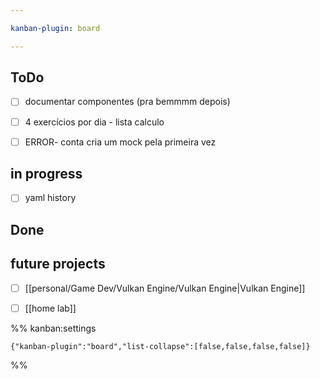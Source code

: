 ```yaml
---

kanban-plugin: board

---
```


## ToDo

- [ ] documentar componentes (pra bemmmm depois)
- [ ] 4 exercícios por dia - lista calculo
- [ ] ERROR- conta cria um mock pela primeira vez


## in progress

- [ ] yaml history


## Done



## future projects

- [ ] [[personal/Game Dev/Vulkan Engine/Vulkan Engine|Vulkan Engine]]
- [ ] [[home lab]]




%% kanban:settings
```
{"kanban-plugin":"board","list-collapse":[false,false,false,false]}
```
%%